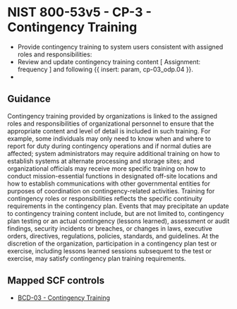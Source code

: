 # NIST 800-53v5 - CP-3 - Contingency Training
- Provide contingency training to system users consistent with assigned roles and responsibilities:
- Review and update contingency training content \[ Assignment: frequency \] and following {{ insert: param, cp-03_odp.04 }}.
- 
## Guidance
Contingency training provided by organizations is linked to the assigned roles and responsibilities of organizational personnel to ensure that the appropriate content and level of detail is included in such training. For example, some individuals may only need to know when and where to report for duty during contingency operations and if normal duties are affected; system administrators may require additional training on how to establish systems at alternate processing and storage sites; and organizational officials may receive more specific training on how to conduct mission-essential functions in designated off-site locations and how to establish communications with other governmental entities for purposes of coordination on contingency-related activities. Training for contingency roles or responsibilities reflects the specific continuity requirements in the contingency plan. Events that may precipitate an update to contingency training content include, but are not limited to, contingency plan testing or an actual contingency (lessons learned), assessment or audit findings, security incidents or breaches, or changes in laws, executive orders, directives, regulations, policies, standards, and guidelines. At the discretion of the organization, participation in a contingency plan test or exercise, including lessons learned sessions subsequent to the test or exercise, may satisfy contingency plan training requirements.
## Mapped SCF controls
- [BCD-03 - Contingency Training](../scf/bcd-03-contingencytraining.md)